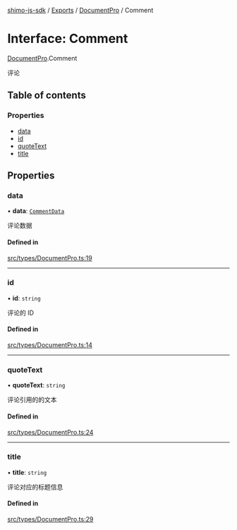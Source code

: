 [shimo-js-sdk](../README.md) / [Exports](../modules.md) / [DocumentPro](../modules/DocumentPro.md) / Comment

# Interface: Comment

[DocumentPro](../modules/DocumentPro.md).Comment

评论

## Table of contents

### Properties

- [data](DocumentPro.Comment.md#data)
- [id](DocumentPro.Comment.md#id)
- [quoteText](DocumentPro.Comment.md#quotetext)
- [title](DocumentPro.Comment.md#title)

## Properties

### data

• **data**: [`CommentData`](DocumentPro.CommentData.md)

评论数据

#### Defined in

[src/types/DocumentPro.ts:19](https://github.com/shimohq/shimo-js-sdk/blob/1f0e6fa/src/types/DocumentPro.ts#L19)

___

### id

• **id**: `string`

评论的 ID

#### Defined in

[src/types/DocumentPro.ts:14](https://github.com/shimohq/shimo-js-sdk/blob/1f0e6fa/src/types/DocumentPro.ts#L14)

___

### quoteText

• **quoteText**: `string`

评论引用的的文本

#### Defined in

[src/types/DocumentPro.ts:24](https://github.com/shimohq/shimo-js-sdk/blob/1f0e6fa/src/types/DocumentPro.ts#L24)

___

### title

• **title**: `string`

评论对应的标题信息

#### Defined in

[src/types/DocumentPro.ts:29](https://github.com/shimohq/shimo-js-sdk/blob/1f0e6fa/src/types/DocumentPro.ts#L29)
